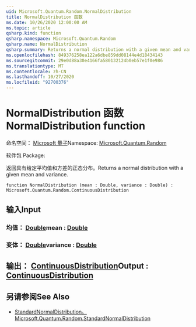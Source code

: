 ```yaml
---
uid: Microsoft.Quantum.Random.NormalDistribution
title: NormalDistribution 函数
ms.date: 10/26/2020 12:00:00 AM
ms.topic: article
qsharp.kind: function
qsharp.namespace: Microsoft.Quantum.Random
qsharp.name: NormalDistribution
qsharp.summary: Returns a normal distribution with a given mean and variance.
ms.openlocfilehash: 849376258ea122a6dbe859dd08144e4d18434143
ms.sourcegitcommit: 29e0d88a30e4166fa580132124b0eb57e1f0e986
ms.translationtype: MT
ms.contentlocale: zh-CN
ms.lasthandoff: 10/27/2020
ms.locfileid: "92700376"
---
```

# <a name="normaldistribution-function"></a><span data-ttu-id="2df0e-102">NormalDistribution 函数</span><span class="sxs-lookup"><span data-stu-id="2df0e-102">NormalDistribution function</span></span>

<span data-ttu-id="2df0e-103">命名空间： [Microsoft 量子](xref:Microsoft.Quantum.Random)</span><span class="sxs-lookup"><span data-stu-id="2df0e-103">Namespace: [Microsoft.Quantum.Random](xref:Microsoft.Quantum.Random)</span></span>

<span data-ttu-id="2df0e-104">软件包 [](https://nuget.org/packages/)</span><span class="sxs-lookup"><span data-stu-id="2df0e-104">Package: [](https://nuget.org/packages/)</span></span>


<span data-ttu-id="2df0e-105">返回具有给定平均值和方差的正态分布。</span><span class="sxs-lookup"><span data-stu-id="2df0e-105">Returns a normal distribution with a given mean and variance.</span></span>

```qsharp
function NormalDistribution (mean : Double, variance : Double) : Microsoft.Quantum.Random.ContinuousDistribution
```


## <a name="input"></a><span data-ttu-id="2df0e-106">输入</span><span class="sxs-lookup"><span data-stu-id="2df0e-106">Input</span></span>

### <a name="mean--double"></a><span data-ttu-id="2df0e-107">均值： [Double](xref:microsoft.quantum.lang-ref.double)</span><span class="sxs-lookup"><span data-stu-id="2df0e-107">mean : [Double](xref:microsoft.quantum.lang-ref.double)</span></span>




### <a name="variance--double"></a><span data-ttu-id="2df0e-108">变体： [Double](xref:microsoft.quantum.lang-ref.double)</span><span class="sxs-lookup"><span data-stu-id="2df0e-108">variance : [Double](xref:microsoft.quantum.lang-ref.double)</span></span>





## <a name="output--continuousdistribution"></a><span data-ttu-id="2df0e-109">输出： [ContinuousDistribution](xref:Microsoft.Quantum.Random.ContinuousDistribution)</span><span class="sxs-lookup"><span data-stu-id="2df0e-109">Output : [ContinuousDistribution](xref:Microsoft.Quantum.Random.ContinuousDistribution)</span></span>



## <a name="see-also"></a><span data-ttu-id="2df0e-110">另请参阅</span><span class="sxs-lookup"><span data-stu-id="2df0e-110">See Also</span></span>

- [<span data-ttu-id="2df0e-111">StandardNormalDistribution。</span><span class="sxs-lookup"><span data-stu-id="2df0e-111">Microsoft.Quantum.Random.StandardNormalDistribution</span></span>](xref:Microsoft.Quantum.Random.StandardNormalDistribution)